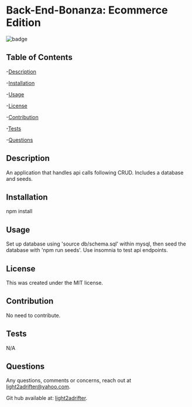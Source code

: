 
  <h1>Back-End-Bonanza: Ecommerce Edition</h1>

  
  ![badge](https://img.shields.io/badge/license-MIT-informational) <br />
  

  
  ## Table of Contents
  -[Description](#description) <br/>

  -[Installation](#installation) <br/>

  -[Usage](#usage) <br/>
  
  -[License](#license) <br/>
  
  -[Contribution](#contribution) <br/>

  -[Tests](#tests) <br/>

  -[Questions](#questions) <br/>


  ## Description

  An application that handles api calls following CRUD. Includes a database and seeds.
  
  ## Installation
  npm install
  
  ## Usage
  Set up database using 'source db/schema.sql' within mysql, then seed the database with 'npm run seeds'. Use insomnia to test api endpoints.
  
  ## License
  
  This was created under the MIT license.
  
  
  ## Contribution
  No need to contribute.
  
  ## Tests
  N/A
  
  ## Questions
  
  Any questions, comments or concerns, reach out at light2adrifter@yahoo.com.

  Git hub available at: [light2adrifter](https://github.com/light2adrifter/back-end-bonanza).


  

